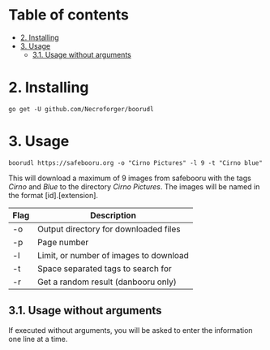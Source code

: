 Table of contents
====================
<!-- TOC -->

- [2. Installing](#2-installing)
- [3. Usage](#3-usage)
    - [3.1. Usage without arguments](#31-usage-without-arguments)

<!-- /TOC -->


# 2. Installing
``go get -U github.com/Necroforger/boorudl``

# 3. Usage
``boorudl https://safebooru.org -o "Cirno Pictures" -l 9 -t "Cirno blue"``

This will download a maximum of 9 images from safebooru with the tags *Cirno* and *Blue* to the directory *Cirno Pictures*.
The images will be named in the format [id].[extension].


| Flag | Description                            |
|------|----------------------------------------|
| -o   | Output directory for downloaded files  |
| -p   | Page number                            |
| -l   | Limit, or number of images to download |
| -t   | Space separated tags to search for     |
| -r   | Get a random result (danbooru only)    |

## 3.1. Usage without arguments
If executed without arguments, you will be asked to enter the information one line at a time.
